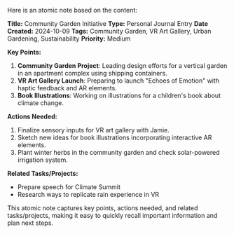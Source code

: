 Here is an atomic note based on the content:

**Title:** Community Garden Initiative
**Type:** Personal Journal Entry
**Date Created:** 2024-10-09
**Tags:** Community Garden, VR Art Gallery, Urban Gardening, Sustainability
**Priority:** Medium

**Key Points:**

1. **Community Garden Project**: Leading design efforts for a vertical garden in an apartment complex using shipping containers.
2. **VR Art Gallery Launch**: Preparing to launch "Echoes of Emotion" with haptic feedback and AR elements.
3. **Book Illustrations**: Working on illustrations for a children's book about climate change.

**Actions Needed:**

1. Finalize sensory inputs for VR art gallery with Jamie.
2. Sketch new ideas for book illustrations incorporating interactive AR elements.
3. Plant winter herbs in the community garden and check solar-powered irrigation system.

**Related Tasks/Projects:**

* Prepare speech for Climate Summit
* Research ways to replicate rain experience in VR

This atomic note captures key points, actions needed, and related tasks/projects, making it easy to quickly recall important information and plan next steps.